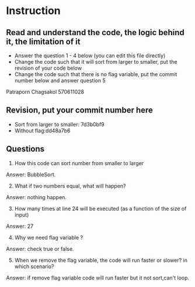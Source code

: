 ﻿# Instruction

## Read and understand the code, the logic behind it, the limitation of it
* Answer the question 1 - 4 below (you can edit this file directly)
* Change the code such that it will sort from larger to smaller, put the revision of your code below
* Change the code such that there is no flag variable, put the commit number below and answer question 5 

Patraporn Chagsakol 
570611028

## Revision, put your commit number here
* Sort from larger to smaller: 7d3b0bf9
* Without flag:dd48a7b6

## Questions
1. How this code can sort number from smaller to larger
 
Answer: BubbleSort.

2. What if two numbers equal, what will happen? 

Answer: nothing happen.

3. How many times at line 24 will be executed (as a function of the size of input) 

Answer: 27

4. Why we need flag variable ? 

Answer: check true or false.

5. When we remove the flag variable, the code will run faster or slower? in which scenario? 

Answer: if remove flag variable code will run faster but it not sort,can't loop.